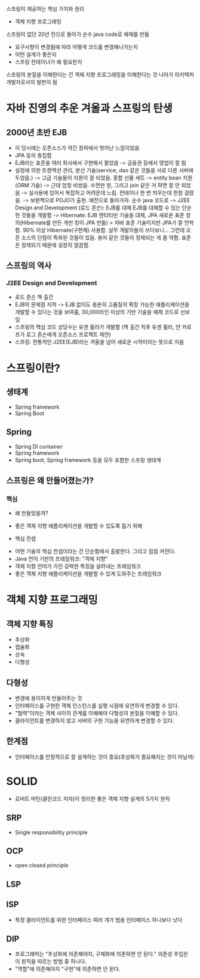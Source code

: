 스프링이 제공하는 핵심 가치와 원리
- 객체 지향 프로그래밍

스프링이 없던 20년 전으로 돌아가 순수 java code로 예제를 만듦
- 요구사항이 변경됨에 따라 어떻게 코드를 변경해나가는지
- 어떤 설계가 좋은지 
- 스프링 컨테이너가 왜 필요한지 

스프링의 본질을 이해한다는 건 객체 지향 프로그래밍을 이해한다는 것 나아가 아키텍처 개발자로서의 발판이 됨 


# 자바 진영의 추운 겨울과 스프링의 탄생 
## 2000년 초반 EJB 
- 이 당시에는 오픈소스가 약간 정파에서 벗어난 느낌이었음
- JPA 등의 총집합
- EJB라는 표준을 여러 회사에서 구현해서 팔았음 -> 금융권 등에서 영업이 잘 됨 
- 설정에 의한 트랜잭션 관리, 분산 기술(service, dao 같은 것들을 서로 다른 서버에 두었음.) 
    -> 고급 기술들이 지원이 잘 되었음. 종합 선물 세트 
    -> entity bean 지원 (ORM 기술) -> 근데 엄청 비쌌음. 수천만 원, 그리고 join 같은 거 하면 잘 안 되었음 
    -> 실사용에 있어서 복잡하고 어려운데 느림. 컨테이너 한 번 띄우는데 한참 걸렸음. 
    -> 보완책으로 POJO가 출현. 예전으로 돌아가자. 순수 java 코드로
    -> J2EE Design and Development (로드 존슨): EJB를 대체 EJB를 대체할 수 있는 단순한 것들을 개발함
    -> Hibernate: EJB 엔티티빈 기술을 대체, JPA 새로운 표준 정의(Hibernate를 만든 개빈 킹이 JPA 만듦)
        > 자바 표준 기술이지만 JPA가 잘 안착함. 90% 이상 Hibernate(구현체) 사용함. 실무 개발자들이 쓰다보니... 그런데 오픈 소스의 단점이 특화된 것들이 있음. 
          용어 같은 것들이 정제되는 게 좀 약함. 표준은 정제되기 때문에 굉장히 깔끔함.


## 스프링의 역사 
### J2EE Design and Development
* 로드 존슨 책 출간 
* EJB의 문제점 지적 -> EJB 없이도 충분히 고품질의 확장 가능한 애플리케이션을 개발할 수 있다는 것을 보여줌, 30,000라인 이상의 기반 기술을 예제 코드로 선보임 
* 스프링의 핵심 코드 상당수는 유겐 휠러가 개발함 (책 출간 직후 유겐 휠러, 얀 카로프가 로그 존슨에게 오픈소스 프로젝트 제안)
* 스프링: 전통적인 J2EE(EJB)라는 겨울을 넘어 새로운 시작이라는 뜻으로 지음 



# 스프링이란?
## 생태계 
* Spring framework
* Spring Boot 

## Spring
* Spring DI container 
* Spring framework
* Spring boot, Spring framework 등을 모두 포함한 스프링 생태계 

## 스프링은 왜 만들어졌는가?
### 핵심
* 왜 만들었을까?
- 좋은 객체 지향 애플리케이션을 개발할 수 있도록 돕기 위해

* 핵심 컨셉
- 어떤 기술의 핵심 컨셉이라는 건 단순함에서 출발한다. 그리고 점점 커진다. 
- Java 언어 기반의 프레임워크: "객체 지향"
- 객체 지향 언어가 가진 강력한 특징을 살려내는 프레임워크
- 좋은 객체 지향 애플리케이션을 개발할 수 있게 도와주는 프레임워크 



# 객체 지향 프로그래밍 
## 객체 지향 특징 
* 추상화
* 캡슐화 
* 상속
* 다형성 

## 다형성
* 변경에 용이하게 만들어주는 것 
* 인터페이스를 구현한 객체 인스턴스를 실행 시점에 유연하게 변경할 수 있다.
* "협력"이라는 객체 사이의 관계를 이해해야 다형성의 본질을 이해할 수 있다.
* 클라이언트를 변경하지 않고 서버의 구현 기능을 유연하게 변경할 수 있다. 

## 한계점
* 인터페이스를 안정적으로 잘 설계하는 것이 중요(추상화가 중요해지는 것이 아닐까)


# SOLID
* 로버트 마틴(클린코드 저자)이 정리한 좋은 객체 지향 설계의 5가지 원칙 

## SRP
* Single responsibility principle

## OCP
* open closed principle

## LSP

## ISP
* 특정 클라이언트를 위한 인터페이스 여러 개가 범용 인터페이스 하나보다 낫다 

## DIP
* 프로그래머는 "추상화에 의존해야지, 구체화에 의존하면 안 된다." 의존성 주입은 이 원칙을 따르는 방법 중 하나다. 
* "역할"에 의존해야지 "구현"에 의존하면 안 된다.
